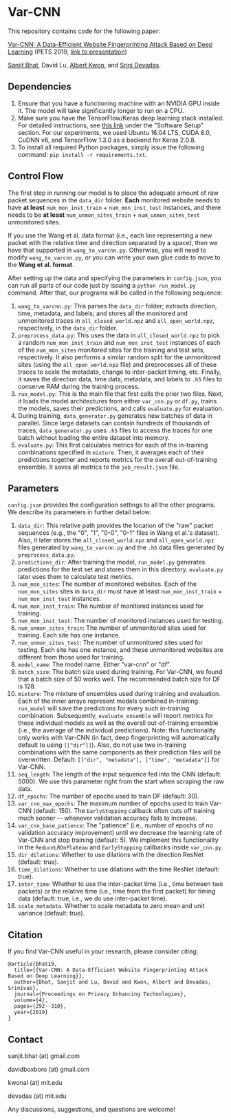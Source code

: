# Var-CNN

This repository contains code for the following paper:

[Var-CNN: A Data-Efficient Website Fingerprinting Attack Based on Deep 
Learning](https://arxiv.org/abs/1802.10215) (PETS 2019,
[link to presentation](https://docs.google.com/presentation/d/1Pry0nfHXvDhWYbHjf2QK75Rquc51s9rxK0g2XSNVeIk/edit?usp=sharing))

[Sanjit Bhat](https://sanjit-bhat.github.io), David Lu, 
[Albert Kwon](http://www.albertkwon.com), and 
[Srini Devadas](https://people.csail.mit.edu/devadas/).

## Dependencies
1. Ensure that you have a functioning machine with an NVIDIA GPU inside it. 
The model will take significantly longer to run on a CPU. 
2. Make sure you have the TensorFlow/Keras deep learning stack installed.
For detailed instructions, see 
[this link](https://blog.slavv.com/the-1700-great-deep-learning-box-assembly-setup-and-benchmarks-148c5ebe6415) 
under the "Software Setup" section. For our experiments, we used Ubuntu 
16.04 LTS, CUDA 8.0, CuDNN v6, and TensorFlow 1.3.0 as a backend for Keras 2.0.8.
3. To install all required Python packages, simply issue the following command:
```pip install -r requirements.txt```.

## Control Flow
The first step in running our model is to place the adequate amount
of raw packet sequences in the ```data_dir``` folder. **Each** monitored
website needs to have **at least** ```num_mon_inst_train``` + ```num_mon_inst_test```
instances, and there needs to be **at least** 
```num_unmon_sites_train``` + ```num_unmon_sites_test``` unmonitored sites.

If you use the Wang et al. data format (i.e., each line representing a 
new packet with the relative time and direction separated by a space), 
then we have that supported in ```wang_to_varcnn.py```. Otherwise, you will need 
to modify ```wang_to_varcnn.py```, or you can write your own glue code to move
to the **Wang et al. format**.

After setting up the data and specifying the parameters in ```config.json```,
you can run all parts of our code just by issuing a ```python run_model.py```
command. After that, our programs will be called in the following sequence:

1. ```wang_to_varcnn.py```: This parses the ```data_dir``` folder; extracts direction,
time, metadata, and labels; and stores all the monitored and unmonitored
traces in ```all_closed_world.npz``` and ```all_open_world.npz```,
respectively, in the ```data_dir``` folder.
2. ```preprocess_data.py```: This uses the data in 
```all_closed_world.npz``` to pick a random
```num_mon_inst_train``` and ```num_mon_inst_test``` instances of each
of the ```num_mon_sites``` monitored sites for the training and test sets, respectively.
It also performs a similar random split for the unmonitored sites (using the
```all_open_world.npz``` file) and preprocesses
all of these traces to scale the metadata, change to inter-packet timing, etc.
Finally, it saves the direction data, time data, metadata, and labels
to ```.h5``` files to conserve RAM during the training process.
3. ```run_model.py```: This is the main file that first calls the prior two files.
Next, it loads the model architectures from either ```var_cnn.py``` or 
```df.py```, trains the models, saves their predictions, and
calls ```evaluate.py``` for evaluation. 
4. During training, ```data_generator.py``` generates new batches of data in 
parallel. Since large datasets can contain hundreds of thousands 
of traces, ```data_generator.py``` uses ```.h5``` files to
access the traces for one batch without loading the entire dataset into memory.
5. ```evaluate.py```: This first calculates metrics for each of the
in-training combinations specified in ```mixture```. Then,
it averages each of their predictions together and reports metrics for the
overall out-of-training ensemble. It saves all metrics to the ```job_result.json```
file.


## Parameters
```config.json``` provides the configuration settings to all the 
other programs. We describe its parameters in further detail below:

1. ```data_dir```: This relative path provides the location of the "raw"
packet sequences (e.g., the "0", "1", "0-0", "0-1" files in Wang et al.'s
dataset). Also, it later stores the ```all_closed_world.npz``` and
```all_open_world.npz``` files generated by ```wang_to_varcnn.py``` and the
```.h5``` data files generated by ```preprocess_data.py```.
2. ```predictions_dir```: After training the model, ```run_model.py``` 
generates predictions for the test set and stores them in this directory.
```evaluate.py``` later uses them to calculate test metrics.
3. ```num_mon_sites```: The number of monitored websites.
Each of the ```num_mon_sites``` sites in ```data_dir``` must have at least
```num_mon_inst_train``` + ```num_mon_inst_test``` instances.
4. ```num_mon_inst_train```: The number of monitored instances used for training.
5. ```num_mon_inst_test```: The number of monitored instances used for testing.
6. ```num_unmon_sites_train```: The number of unmonitored sites used for training.
Each site has one instance.
7. ```num_unmon_sites_test```: The number of unmonitored sites used for testing.
Each site has one instance, and these unmonitored websites are different
from those used for training.
8. ```model_name```: The model name. Either "var-cnn" or "df".
9. ```batch_size```: The batch size used during training. For Var-CNN,
we found that a batch size of 50 works well. The recommended batch size
for DF is 128.
10. ```mixture```: The mixture of ensembles used during training and
evaluation. Each of the inner arrays represent models combined in-training.
```run_model``` will save the predictions for every such in-training combination.
Subsequently, ```evaluate_ensemble``` will report metrics for these individual
models as well as the overall out-of-training ensemble (i.e., the average
of the individual predictions). Note: this functionality only works
with Var-CNN (in fact, deep fingerprinting will automatically default
to using ```[["dir"]]```). Also, do not use two in-training combinations 
with the same components as their prediction files will be overwritten.
Default: ```[["dir", "metadata"], ["time", "metadata"]]``` for Var-CNN.
11. ```seq_length```: The length of the input sequence fed into the CNN
(default: 5000).
We use this parameter right from the start when scraping the raw data.
12. ```df_epochs```: The number of epochs used to train DF (default: 30).
13. ```var_cnn_max_epochs```: The maximum number of epochs used to train 
Var-CNN (default: 150). The ```EarlyStopping``` callback often cuts off training 
much sooner -- whenever validation accuracy fails to increase.
14. ```var_cnn_base_patience```: The "patience" (i.e., number of epochs
of no validation accuracy improvement) until we decrease the learning 
rate of Var-CNN and stop training (default: 5). We implement this functionality
in the ```ReduceLROnPlateau``` and ```EarlyStopping``` callbacks
inside ```var_cnn.py```.
15. ```dir_dilations```: Whether to use dilations with the
direction ResNet (default: true).
16. ```time_dilations```: Whether to use dilations with the
time ResNet (default: true).
17. ```inter_time```: Whether to use the inter-packet time
(i.e., time between two packets) or the relative time (i.e.,
time from the first packet) for timing data (default: true, i.e., we do use
inter-packet time).
18. ```scale_metadata```. Whether to scale metadata to zero mean
and unit variance (default: true).
   

## Citation
If you find Var-CNN useful in your research, please consider citing:

	@article{bhat19,
	  title={{Var-CNN: A Data-Efficient Website Fingerprinting Attack Based on Deep Learning}},
	  author={Bhat, Sanjit and Lu, David and Kwon, Albert and Devadas, Srinivas},
	  journal={Proceedings on Privacy Enhancing Technologies},
	  volume={4},
	  pages={292--310},
	  year={2019}
	}   

## Contact
sanjit.bhat (at) gmail.com

davidboxboro (at) gmail.com

kwonal (at) mit.edu

devadas (at) mit.edu

Any discussions, suggestions, and questions are welcome!
